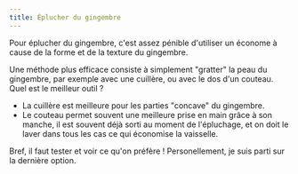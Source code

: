 ```yaml
---
title: Éplucher du gingembre
---
```


Pour éplucher du gingembre, c'est assez pénible d'utiliser un économe à cause de la forme et de la texture du gingembre.

Une méthode plus efficace consiste à simplement "gratter" la peau du gingembre, par exemple avec une cuillère, ou avec le dos d'un couteau.
Quel est le meilleur outil ?
- La cuillère est meilleure pour les parties "concave" du gingembre.
- Le couteau permet souvent une meilleure prise en main grâce à son manche, il est souvent déjà sorti au moment de l'épluchage, et on doit le laver dans tous les cas ce qui économise la vaisselle.

Bref, il faut tester et voir ce qu'on préfère ! Personellement, je suis parti sur la dernière option.
